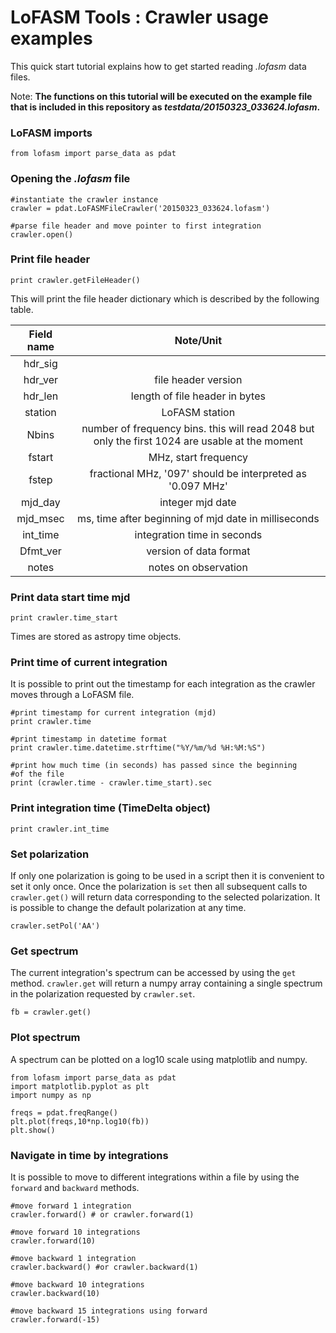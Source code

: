 LoFASM Tools : Crawler usage examples
=====================================

This quick start tutorial explains how to get started reading
*.lofasm* data files.

Note:
__The functions on this tutorial will be executed on the example file that
is included in this repository as *testdata/20150323\_033624.lofasm*.__

### LoFASM imports
```
from lofasm import parse_data as pdat
```

### Opening the *.lofasm* file
```
#instantiate the crawler instance
crawler = pdat.LoFASMFileCrawler('20150323_033624.lofasm')

#parse file header and move pointer to first integration
crawler.open()
```

### Print file header
```
print crawler.getFileHeader()
```
This will print the file header dictionary which is described by the following
 table.

| Field name | Note/Unit |
| :----------: | :----: |
| hdr_sig    |   |
| hdr_ver | file header version |
| hdr_len | length of file header in bytes |
| station | LoFASM station |
| Nbins | number of frequency bins. this will read 2048 but only the first 1024 are usable at the moment |
| fstart | MHz, start frequency |
| fstep | fractional MHz, '097' should be interpreted as '0.097 MHz' |
|mjd_day| integer mjd date |
|mjd_msec| ms, time after beginning of mjd date in milliseconds |
| int_time | integration time in seconds|
|Dfmt_ver| version of data format|
|notes| notes on observation|

### Print data start time mjd
```
print crawler.time_start
```
Times are stored as astropy time objects.

### Print time of current integration
It is possible to print out the timestamp for each integration
as the crawler moves through a LoFASM file.
```
#print timestamp for current integration (mjd)
print crawler.time

#print timestamp in datetime format
print crawler.time.datetime.strftime("%Y/%m/%d %H:%M:%S")

#print how much time (in seconds) has passed since the beginning
#of the file
print (crawler.time - crawler.time_start).sec
```



### Print integration time (TimeDelta object)
```
print crawler.int_time
```

### Set polarization
If only one polarization is going to be used in a script then
it is convenient to set it only once. Once the polarization is `set`
then all subsequent calls to `crawler.get()` will return data
corresponding to the selected polarization.
It is possible to change the default polarization at any time.
```
crawler.setPol('AA')
```

### Get spectrum
The current integration's spectrum can be accessed by using the `get` method.
`crawler.get` will return a numpy array containing a single spectrum in
the polarization requested by `crawler.set`.
```
fb = crawler.get()
```

### Plot spectrum
A spectrum can be plotted on a log10 scale using matplotlib and numpy.
```
from lofasm import parse_data as pdat
import matplotlib.pyplot as plt
import numpy as np

freqs = pdat.freqRange()
plt.plot(freqs,10*np.log10(fb))
plt.show()
```

### Navigate in time by integrations
It is possible to move to different integrations within a file
by using the `forward` and `backward` methods.
```
#move forward 1 integration
crawler.forward() # or crawler.forward(1)

#move forward 10 integrations
crawler.forward(10)

#move backward 1 integration
crawler.backward() #or crawler.backward(1)

#move backward 10 integrations
crawler.backward(10)

#move backward 15 integrations using forward
crawler.forward(-15)
```
